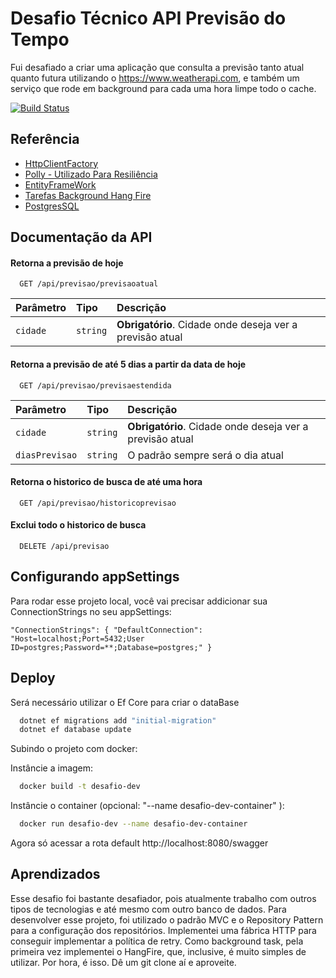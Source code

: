 # Desafio Técnico API Previsão do Tempo


Fui desafiado a criar uma aplicação que consulta a previsão tanto atual quanto futura utilizando o https://www.weatherapi.com, e também um serviço que rode em background para cada uma hora limpe todo o cache.


[![Build Status](https://app.travis-ci.com/caio-jordan/MinimalApi.API.svg?token=x3m7RGGS2zZfTm7Js9gs)](https://app.travis-ci.com/caio-jordan/MinimalApi.API)

## Referência


 - [HttpClientFactory](https://learn.microsoft.com/pt-br/dotnet/architecture/microservices/implement-resilient-applications/use-httpclientfactory-to-implement-resilient-http-requests)
 - [Polly - Utilizado Para Resiliência ](https://learn.microsoft.com/pt-br/dotnet/architecture/microservices/implement-resilient-applications/implement-http-call-retries-exponential-backoff-polly)
 - [EntityFrameWork](https://learn.microsoft.com/pt-br/ef/core/get-started/overview/first-app?tabs=netcore-cli)
- [Tarefas Background Hang Fire](https://docs.hangfire.io/en/latest/getting-started/index.html)
- [PostgresSQL](https://www.postgresql.org/docs/)




## Documentação da API


#### Retorna a previsão de hoje


```http
  GET /api/previsao/previsaoatual
```


| Parâmetro   | Tipo   	| Descrição                       	|
| :---------- | :--------- | :---------------------------------- |
| `cidade` | `string` | **Obrigatório**. Cidade onde deseja ver a previsão atual |


#### Retorna a previsão de até 5 dias a partir da data de hoje


```http
  GET /api/previsao/previsaestendida
```


| Parâmetro   | Tipo   	| Descrição                               	|
| :---------- | :--------- | :------------------------------------------ |
| `cidade`  	| `string` | **Obrigatório**. Cidade onde deseja ver a previsão atual |
| `diasPrevisao`  	| `string` | O padrão sempre será o dia atual |




#### Retorna o historico de busca de até uma hora
```http
  GET /api/previsao/historicoprevisao
```


#### Exclui todo o historico de busca
```http
  DELETE /api/previsao
```


## Configurando appSettings

Para rodar esse projeto local, você vai precisar addicionar sua ConnectionStrings no seu appSettings:

`"ConnectionStrings": {
  "DefaultConnection": "Host=localhost;Port=5432;User ID=postgres;Password=**;Database=postgres;"
}`


## Deploy

Será necessário utilizar o Ef Core para criar o dataBase

```bash
  dotnet ef migrations add "initial-migration"
  dotnet ef database update   
```

Subindo o projeto com docker:

Instâncie a imagem:

```bash
  docker build -t desafio-dev    
```

Instâncie o container (opcional: "--name desafio-dev-container" ):
```bash
  docker run desafio-dev --name desafio-dev-container
```
Agora só acessar a rota default http://localhost:8080/swagger

## Aprendizados

Esse desafio foi bastante desafiador, pois atualmente trabalho com outros tipos de tecnologias e até mesmo com outro banco de dados. Para desenvolver esse projeto, foi utilizado o padrão MVC e o Repository Pattern para a configuração dos repositórios. Implementei uma fábrica HTTP para conseguir implementar a política de retry. Como background task, pela primeira vez implementei o HangFire, que, inclusive, é muito simples de utilizar. Por hora, é isso. Dê um git clone aí e aproveite.

